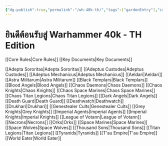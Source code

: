 ```yaml
---
{"dg-publish":true,"permalink":"/wh-40k-th/","tags":["gardenEntry"],"created":"2023-12-11T00:53:45.071+07:00","updated":"2023-12-11T09:20:48.610+07:00"}
---
```



# ยินดีต้อนรับสู่ Warhammer 40k - TH Edition

[[Core Rules\|Core Rules]]
[[Key Documents\|Key Documents]]

[[Adepta Sororitas\|Adepta Sororitas]]
[[Adeptus Custodes\|Adeptus Custodes]]
[[Adeptus Mechanicus\|Adeptus Mechanicus]]
[[Aeldari\|Aeldari]]
[[Astra Militarum\|Astra Militarum]]
[[Black Templars\|Black Templars]]
[[Blood Angels\|Blood Angels]]
[[Chaos Daemons\|Chaos Daemons]]
[[Chaos Knights\|Chaos Knights]]
[[Chaos Space Marines\|Chaos Space Marines]]
[[Chaos Titan Legions\|Chaos Titan Legions]]
[[Dark Angels\|Dark Angels]]
[[Death Guard\|Death Guard]]
[[Deathwatch\|Deathwatch]]
[[Drukhari\|Drukhari]]
[[Genestealer Cults\|Genestealer Cults]]
[[Grey Knights\|Grey Knights]]
[[Imperial Agents\|Imperial Agents]]
[[Imperial Knights\|Imperial Knights]]
[[League of Votann\|League of Votann]]
[[Necrons\|Necrons]]
[[Orks\|Orks]]
[[Space Marines\|Space Marines]]
[[Space Wolves\|Space Wolves]]
[[Thousand Sons\|Thousand Sons]]
[[Titan Legions\|Titan Legions]]
[[Tyranids\|Tyranids]]
[[T'au Empire\|T'au Empire]]
[[World Eater\|World Eater]]